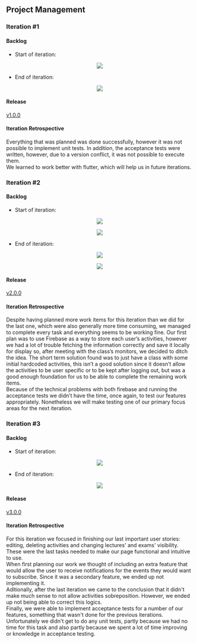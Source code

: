 ## Project Management
### Iteration #1

#### Backlog

- Start of iteration:
<p align="center" justify="center">
  <img src="Iteration%231/start.jpeg"/>
</p>

- End of iteration:
<p align="center" justify="center">
  <img src="Iteration%231/end.jpeg"/>
</p>


#### Release
[v1.0.0](https://github.com/LEIC-ES-2021-22/2LEIC13T3/releases/tag/v1.0.0)


#### Iteration Retrospective

Everything that was planned was done successfully, however it was not possible to implement unit tests.
In addition, the acceptance tests were written, however, due to a version conflict, it was not possible to execute them.
<br>
We learned to work better with flutter, which will help us in future iterations.
<br>	

### Iteration #2

#### Backlog

- Start of iteration:
<p align="center" justify="center">
  <img src="Iteration%232/start1.jpeg"/>
</p>
<p align="center" justify="center">
  <img src="Iteration%232/start2.jpeg"/>
</p>

- End of iteration:
<p align="center" justify="center">
  <img src="Iteration%232/end1.jpeg"/>
</p>
<p align="center" justify="center">
  <img src="Iteration%232/end2.jpeg"/>
</p>


#### Release
[v2.0.0](https://github.com/LEIC-ES-2021-22/2LEIC13T3/releases/tag/v2.0.0)


#### Iteration Retrospective

Despite having planned more work items for this iteration than we did for the last one, which were also generally more time consuming, we managed to complete every task and everything seems to be working fine. Our first plan was to use Firebase as a way to store each user’s activities, however we had a lot of trouble fetching the information correctly and save it locally for display so, after meeting with the class’s monitors, we decided to ditch the idea. The short term solution found was to just have a class with some initial hardcoded activities, this isn’t a good solution since it doesn’t allow the activities to be user specific or to be kept after logging out, but was a good enough foundation for us to be able to complete the remaining work items. 
<br>
Because of the technical problems with both firebase and running the acceptance tests we didn’t have the time, once again, to test our features appropriately. Nonetheless we will make testing one of our primary focus areas for the next iteration.
<br>

### Iteration #3

#### Backlog

- Start of iteration:
<p align="center" justify="center">
  <img src="Iteration%233/start.jpeg"/>
</p>

- End of iteration:
<p align="center" justify="center">
  <img src="Iteration%233/end.jpeg"/>
</p>


#### Release
[v3.0.0](https://github.com/LEIC-ES-2021-22/2LEIC13T3/releases/tag/v3.0.0)


#### Iteration Retrospective

For this iteration we focused in finishing our last important user stories: editing, deleting activities and changing lectures' and exams' visibility.
These were the last tasks needed to make our page functional and intuitive to use.
<br>
When first planning our work we thought of including an extra feature that would allow the user to receive notifications for the events they would want to subscribe.
Since it was a secondary feature, we ended up not implementing it.
<br>
Aditionally, after the last iteration we came to the conclusion that it didn't make much sense to not allow activities sobreposition.
However, we ended up not being able to correct this logics.
<br>
Finally, we were able to implement acceptance tests for a number of our features, something that wasn't done for the previous iterations.
Unfortunately we didn't get to do any unit tests, partly because we had no time for this task and also partly because we spent a lot of time improving or knowledge in acceptance testing.
